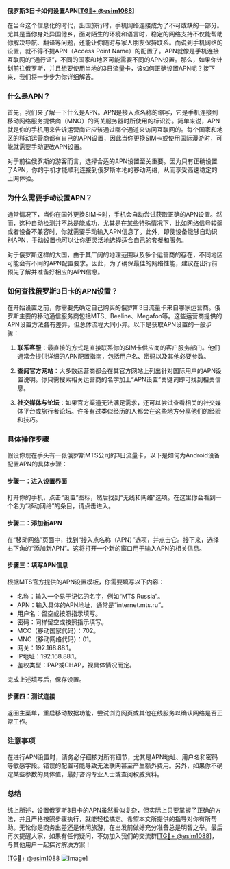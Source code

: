 **俄罗斯3日卡如何设置APN[[TG💪+ @esim1088](https://t.me/s/esim1088)]**

在当今这个信息化的时代，出国旅行时，手机网络连接成为了不可或缺的一部分。尤其是当你身处异国他乡，面对陌生的环境和语言时，稳定的网络支持不仅能帮助你解决导航、翻译等问题，还能让你随时与家人朋友保持联系。而说到手机网络的设置，就不得不提APN（Access Point Name）的配置了。APN就像是手机连接互联网的“通行证”，不同的国家和地区可能需要不同的APN设置。那么，如果你计划前往俄罗斯，并且想要使用当地的3日流量卡，该如何正确设置APN呢？接下来，我们将一步步为你详细解答。

### 什么是APN？

首先，我们来了解一下什么是APN。APN是接入点名称的缩写，它是手机连接到移动网络服务提供商（MNO）的网关服务器时所使用的标识符。简单来说，APN就是你的手机用来告诉运营商它应该通过哪个通道来访问互联网的。每个国家和地区的移动运营商都有自己的APN设置，因此当你更换SIM卡或使用国际漫游时，可能就需要手动更改APN设置。

对于前往俄罗斯的游客而言，选择合适的APN设置至关重要。因为只有正确设置了APN，你的手机才能顺利连接到俄罗斯本地的移动网络，从而享受高速稳定的上网体验。

### 为什么需要手动设置APN？

通常情况下，当你在国外更换SIM卡时，手机会自动尝试获取正确的APN设置。然而，这种自动检测并不总是能成功，尤其是在某些特殊情况下，比如网络信号较弱或者设备不兼容时，你就需要手动输入APN信息了。此外，即使设备能够自动识别APN，手动设置也可以让你更灵活地选择适合自己的套餐和服务。

对于俄罗斯这样的大国，由于其广阔的地理范围以及多个运营商的存在，不同地区可能会有不同的APN配置要求。因此，为了确保最佳的网络性能，建议在出行前预先了解并准备好相应的APN信息。

### 如何查找俄罗斯3日卡的APN设置？

在开始设置之前，你需要先确定自己购买的俄罗斯3日流量卡来自哪家运营商。俄罗斯主要的移动通信服务商包括MTS、Beeline、Megafon等。这些运营商提供的APN设置方法各有差异，但总体流程大同小异。以下是获取APN设置的一般步骤：

1. **联系客服**：最直接的方式是直接联系你的SIM卡供应商的客户服务部门。他们通常会提供详细的APN配置指南，包括用户名、密码以及其他必要参数。
   
2. **查阅官方网站**：大多数运营商都会在其官方网站上列出针对国际用户的APN设置说明。你只需搜索相关运营商的名字加上“APN设置”关键词即可找到相关信息。

3. **社交媒体与论坛**：如果官方渠道无法满足需求，还可以尝试查看相关的社交媒体平台或旅行者论坛。许多有过类似经历的人都会在这些地方分享他们的经验和技巧。

### 具体操作步骤

假设你现在手头有一张俄罗斯MTS公司的3日流量卡，以下是如何为Android设备配置APN的具体步骤：

#### 步骤一：进入设置界面
打开你的手机，点击“设置”图标，然后找到“无线和网络”选项。在这里你会看到一个名为“移动网络”的条目，请点击进入。

#### 步骤二：添加新APN
在“移动网络”页面中，找到“接入点名称（APN）”选项，并点击它。接下来，选择右下角的“添加新APN”。这将打开一个新的窗口用于输入APN的相关信息。

#### 步骤三：填写APN信息
根据MTS官方提供的APN设置模板，你需要填写以下内容：
- 名称：输入一个易于记忆的名字，例如“MTS Russia”。
- APN：输入具体的APN地址，通常是“internet.mts.ru”。
- 用户名：留空或按照指示填写。
- 密码：同样留空或按照指示填写。
- MCC（移动国家代码）：702。
- MNC（移动网络代码）：01。
- 网关：192.168.88.1。
- IP地址：192.168.88.1。
- 鉴权类型：PAP或CHAP，视具体情况而定。

完成上述填写后，保存设置。

#### 步骤四：测试连接
返回主菜单，重启移动数据功能，尝试浏览网页或其他在线服务以确认网络是否正常工作。

### 注意事项

在进行APN设置时，请务必仔细核对所有细节，尤其是APN地址、用户名和密码等敏感字段。错误的配置可能导致无法联网甚至产生额外费用。另外，如果你不确定某些参数的具体值，最好咨询专业人士或查阅权威资料。

### 总结

综上所述，设置俄罗斯3日卡的APN虽然看似复杂，但实际上只要掌握了正确的方法，并且严格按照步骤执行，就能轻松搞定。希望本文所提供的指导对你有所帮助。无论你是商务出差还是休闲旅游，在出发前做好充分准备总是明智之举。最后再次提醒大家，如果有任何疑问，不妨加入我们的交流群[[TG💪+ @esim1088](https://t.me/s/esim1088)]，与其他用户一起探讨解决方案！

[[TG💪+ @esim1088](https://t.me/s/esim1088) ![Image](https://i.postimg.cc/4NQfJmqS/Snipaste-2025-05-13-00-14-12.png)]